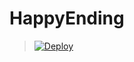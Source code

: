 # HappyEnding
> [![Deploy](https://www.herokucdn.com/deploy/button.png)](https://dashboard.heroku.com/new?template=https://github.com/nicolemx/happyending)